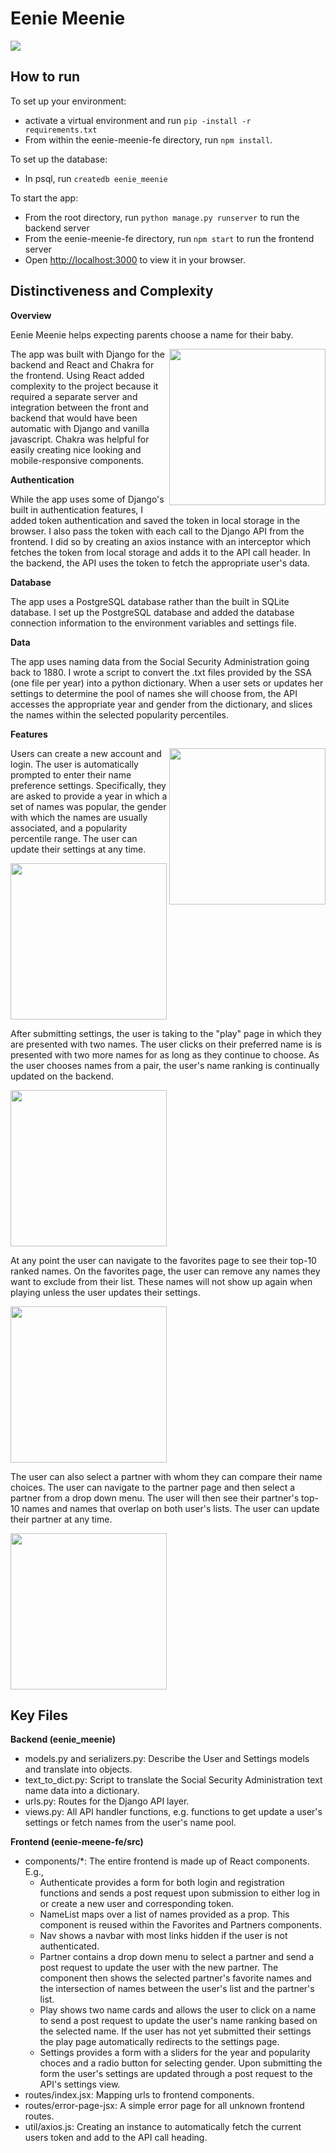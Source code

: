 # Eenie Meenie

![](/eenie-meenie-fe/public/home.png)

## How to run

To set up your environment:

- activate a virtual environment and run `pip -install -r requirements.txt`
- From within the eenie-meenie-fe directory, run `npm install`.

To set up the database:

- In psql, run `createdb eenie_meenie`

To start the app:

- From the root directory, run `python manage.py runserver` to run the backend server
- From the eenie-meenie-fe directory, run `npm start` to run the frontend server
- Open [http://localhost:3000](http://localhost:3000) to view it in your browser.

## Distinctiveness and Complexity

**Overview**

Eenie Meenie helps expecting parents choose a name for their baby.

<img align="right" src='/eenie-meenie-fe/public/mobile.png' width='250'>The app was built with Django for the backend and React and Chakra for the frontend. Using React added complexity to the project because it required a separate server and integration between the front and backend that would have been automatic with Django and vanilla javascript. Chakra was helpful for easily creating nice looking and mobile-responsive components.

**Authentication**

While the app uses some of Django's built in authentication features, I added token authentication and saved the token in local storage in the browser. I also pass the token with each call to the Django API from the frontend. I did so by creating an axios instance with an interceptor which fetches the token from local storage and adds it to the API call header. In the backend, the API uses the token to fetch the appropriate user's data.

**Database**

The app uses a PostgreSQL database rather than the built in SQLite database. I set up the PostgreSQL database and added the database connection information to the environment variables and settings file.

**Data**

The app uses naming data from the Social Security Administration going back to 1880. I wrote a script to convert the .txt files provided by the SSA (one file per year) into a python dictionary. When a user sets or updates her settings to determine the pool of names she will choose from, the API accesses the appropriate year and gender from the dictionary, and slices the names within the selected popularity percentiles.

**Features**

<img align="right" src='/eenie-meenie-fe/public/signin.png' width='250'>Users can create a new account and login. The user is automatically prompted to enter their name preference settings. Specifically, they are asked to provide a year in which a set of names was popular, the gender with which the names are usually associated, and a popularity percentile range. The user can update their settings at any time.

<img align="center" src='/eenie-meenie-fe/public/settings.png' width='250'>

After submitting settings, the user is taking to the "play" page in which they are presented with two names. The user clicks on their preferred name is is presented with two more names for as long as they continue to choose. As the user chooses names from a pair, the user's name ranking is continually updated on the backend.

<img align="center" src='/eenie-meenie-fe/public/play.png' width='250'>

At any point the user can navigate to the favorites page to see their top-10 ranked names. On the favorites page, the user can remove any names they want to exclude from their list. These names will not show up again when playing unless the user updates their settings.

<img align="center" src='/eenie-meenie-fe/public/favorites.png' width='250'>

The user can also select a partner with whom they can compare their name choices. The user can navigate to the partner page and then select a partner from a drop down menu. The user will then see their partner's top-10 names and names that overlap on both user's lists. The user can update their partner at any time.

<img align="center" src='/eenie-meenie-fe/public/partner.png' width='250'>

## Key Files

**Backend (eenie_meenie)**

- models.py and serializers.py: Describe the User and Settings models and translate into objects.
- text_to_dict.py: Script to translate the Social Security Administration text name data into a dictionary.
- urls.py: Routes for the Django API layer.
- views.py: All API handler functions, e.g. functions to get update a user's settings or fetch names from the user's name pool.

**Frontend (eenie-meene-fe/src)**

- components/\*: The entire frontend is made up of React components. E.g.,
  - Authenticate provides a form for both login and registration functions and sends a post request upon submission to either log in or create a new user and corresponding token.
  - NameList maps over a list of names provided as a prop. This component is reused within the Favorites and Partners components.
  - Nav shows a navbar with most links hidden if the user is not authenticated.
  - Partner contains a drop down menu to select a partner and send a post request to update the user with the new partner. The component then shows the selected partner's favorite names and the intersection of names between the user's list and the partner's list.
  - Play shows two name cards and allows the user to click on a name to send a post request to update the user's name ranking based on the selected name. If the user has not yet submitted their settings the play page automatically redirects to the settings page.
  - Settings provides a form with a sliders for the year and popularity choces and a radio button for selecting gender. Upon submitting the form the user's settings are updated through a post request to the API's settings view.
- routes/index.jsx: Mapping urls to frontend components.
- routes/error-page-jsx: A simple error page for all unknown frontend routes.
- util/axios.js: Creating an instance to automatically fetch the current users token and add to the API call heading.
